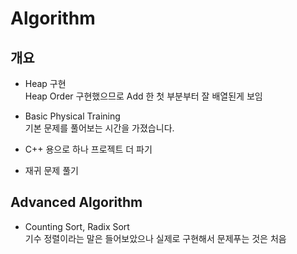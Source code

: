 # Algorithm
## 개요
- Heap 구현<br>
Heap Order 구현했으므로 Add 한 첫 부분부터 잘 배열된게 보임<br>

- Basic Physical Training <br>
기본 문제를 풀어보는 시간을 가졌습니다.

- C++ 용으로 하나 프로젝트 더 파기

- 재귀 문제 풀기

## Advanced Algorithm
- Counting Sort, Radix Sort <br>
기수 정렬이라는 말은 들어보았으나 실제로 구현해서 문제푸는 것은 처음